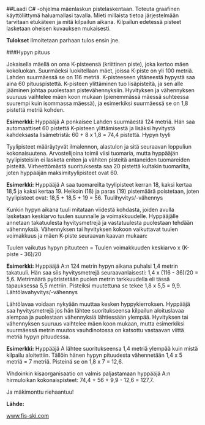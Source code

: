##Laadi C# -ohjelma mäenlaskun pistelaskentaan. Toteuta graafinen käyttöliittymä haluamallasi tavalla.
Mieti millaista tietoa järjestelmään tarvitaan etukäteen ja mitä kilpailun aikana. Kilpailun edetessä pisteet lasketaan oheisen kuvauksen mukaisesti. 

**Tulokset** ilmoitetaan parhaan tulos ensin jne.

###Hypyn pituus

Jokaisella mäellä on oma K-pisteensä (kriittinen piste), joka kertoo mäen kokoluokan. Suurmäeksi luokitellaan mäet, joissa K-piste on yli 100 metriä. Lahden suurmäessä se on 116 metriä. K-pisteeseen yltäneestä hypystä saa aina 60 pituuspistettä. K-pisteen ylittäminen tuo lisäpisteitä, ja sen alle jääminen johtaa puolestaan pistevähennyksiin. Hyvityksen ja vähennyksen suuruus vaihtelee mäen koon mukaan (pienemmässä mäessä suhteessa suurempi kuin isommassa mäessä), ja esimerkiksi suurmäessä se on 1,8 pistettä metriä kohden.

**Esimerkki:** Hyppääjä A ponkaisee Lahden suurmäestä 124 metriä. Hän saa automaattiset 60 pistettä K-pisteen ylittämisestä ja lisäksi hyvitystä kahdeksasta lisämetristä: 60 + 8 x 1,8 = 74,4 pistettä.
Hypyn tyyli

Tyylipisteet määräytyvät ilmalennon, alastulon ja sitä seuraavan loppuliun kokonaisuutena. Arvostelijoina toimii viisi tuomaria, mutta hyppääjän tyylipisteisiin ei lasketa eniten ja vähiten pisteitä antaneiden tuomareiden pisteitä. Virheettömästä suorituksesta saa 20 pistettä kultakin tuomarilta, joten hyppääjän maksimityylipisteet ovat 60.

**Esimerkki:** Hyppääjä A saa tuomareilta tyylipisteet kerran 18, kaksi kertaa 18,5 ja kaksi kertaa 19. Heikoin (18) ja paras (19) pistemäärä poistetaan, joten tyylipisteet ovat: 18,5 + 18,5 + 19 = 56.
Tuulihyvitys/-vähennys

Kunkin hypyn aikana tuuli mitataan viidestä kohdasta, joiden avulla lasketaan keskiarvo tuulen suunnalle ja voimakkuudelle. Hyppääjälle annetaan takatuulesta hyvitysmetrejä ja vastatuulesta puolestaan tehdään vähennyksiä. Vähennyksen tai hyvityksen kokoon vaikuttavat tuulen voimakkuus ja mäen K-piste seuraavan kaavan mukaan:

Tuulen vaikutus hypyn pituuteen = Tuulen voimakkuuden keskiarvo x (K-piste - 36)/20

**Esimerkki:** Hyppääjä A:n 124 metrin hypyn aikana puhalsi 1,4 metrin takatuuli. Hän saa siis hyvitysmetrejä seuraavanlaisesti: 1,4 x (116 - 36)/20 = 5,6. Metrimäärä pyöristetään puolen metrin tarkkuudella eli tässä tapauksessa 5,5 metriin. Pisteiksi muutettuna se tekee 1,8 x 5,5 = 9,9.
Lähtölavahyvitys/-vähennys

Lähtölavaa voidaan nykyään muuttaa kesken hyppykierroksen. Hyppääjä saa hyvitysmetrejä jos hän lähtee suoritukseensa kilpailun aloituslavaa alempaa ja puolestaan vähennyksiä lähtiessään ylempää. Hyvityksen tai vähennyksen suuruus vaihtelee mäen koon mukaan, mutta esimerkiksi suurmäessä metrin muutos vauhdinotossa on katsottu vastaavan viittä metriä hypyn pituudessa.

**Esimerkki:** Hyppääjä A lähtee suoritukseensa 1,4 metriä ylempää kuin mistä kilpailu aloitettiin. Tällöin hänen hypyn pituudesta vähennetään 1,4 x 5 metriä = 7 metriä. Pisteinä se on 1,8 x 7 = 12,6.

Vihdoinkin kisaorganisaatio on valmis paljastamaan hyppääjä A:n hirmuloikan kokonaispisteet: 74,4 + 56 + 9,9 - 12,6 = 127,7.

Ja mäkimonttu riehaantuu!

**Lähde:**

www.fis-ski.com
